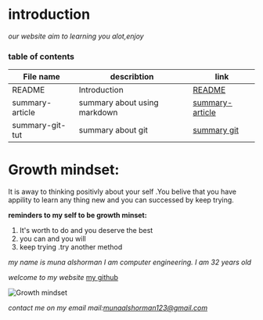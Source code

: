 
# introduction

*our website aim to learning you alot,enjoy*

### table of contents

| File name     | describtion                 |link                                  |
|---------------|-----------------------------|--------------------------------------|
|README         | Introduction                |[README](README.md)                   |
|summary-article|summary about using markdown |[summary-article](summary-article.md) |
|summary-git-tut|summary about git            |[summary git](summary-git-tut.md)     |
# Growth mindset: 
It is away to thinking positivly about your self .You belive that you have appility to learn any thing new and you can successed by keep trying.

**reminders to my self to be growth minset:**
1. It's worth to do and you deserve the best
1. you can and you will
1. keep trying .try another method



*my name is muna alshorman I am computer engineering. I am 32 years old*

*welcome to my website*
  [my github](https://munaalshorman.github.io/learning-journal/)
  
  
 ![Growth mindset](https://singularityhub.com/wp-content/uploads/2018/11/multicolored-brain-connections_shutterstock_347864354-1068x601.jpg)
 
 
 *contact me on my email mail:munaalshorman123@gmail.com*
 
 
 









